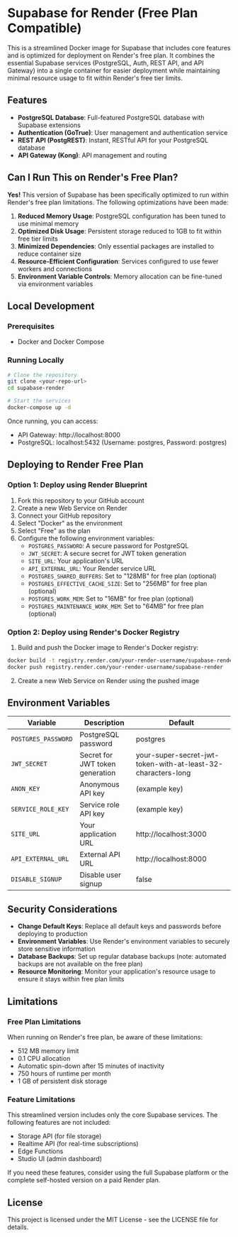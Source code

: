 # Supabase for Render (Free Plan Compatible)

This is a streamlined Docker image for Supabase that includes core features and is optimized for deployment on Render's free plan. It combines the essential Supabase services (PostgreSQL, Auth, REST API, and API Gateway) into a single container for easier deployment while maintaining minimal resource usage to fit within Render's free tier limits.

## Features

- **PostgreSQL Database**: Full-featured PostgreSQL database with Supabase extensions
- **Authentication (GoTrue)**: User management and authentication service
- **REST API (PostgREST)**: Instant, RESTful API for your PostgreSQL database
- **API Gateway (Kong)**: API management and routing

## Can I Run This on Render's Free Plan?

**Yes!** This version of Supabase has been specifically optimized to run within Render's free plan limitations. The following optimizations have been made:

1. **Reduced Memory Usage**: PostgreSQL configuration has been tuned to use minimal memory
2. **Optimized Disk Usage**: Persistent storage reduced to 1GB to fit within free tier limits
3. **Minimized Dependencies**: Only essential packages are installed to reduce container size
4. **Resource-Efficient Configuration**: Services configured to use fewer workers and connections
5. **Environment Variable Controls**: Memory allocation can be fine-tuned via environment variables

## Local Development

### Prerequisites

- Docker and Docker Compose

### Running Locally

```bash
# Clone the repository
git clone <your-repo-url>
cd supabase-render

# Start the services
docker-compose up -d
```

Once running, you can access:
- API Gateway: http://localhost:8000
- PostgreSQL: localhost:5432 (Username: postgres, Password: postgres)

## Deploying to Render Free Plan

### Option 1: Deploy using Render Blueprint

1. Fork this repository to your GitHub account
2. Create a new Web Service on Render
3. Connect your GitHub repository
4. Select "Docker" as the environment
5. Select "Free" as the plan
6. Configure the following environment variables:
   - `POSTGRES_PASSWORD`: A secure password for PostgreSQL
   - `JWT_SECRET`: A secure secret for JWT token generation
   - `SITE_URL`: Your application's URL
   - `API_EXTERNAL_URL`: Your Render service URL
   - `POSTGRES_SHARED_BUFFERS`: Set to "128MB" for free plan (optional)
   - `POSTGRES_EFFECTIVE_CACHE_SIZE`: Set to "256MB" for free plan (optional)
   - `POSTGRES_WORK_MEM`: Set to "16MB" for free plan (optional)
   - `POSTGRES_MAINTENANCE_WORK_MEM`: Set to "64MB" for free plan (optional)

### Option 2: Deploy using Render's Docker Registry

1. Build and push the Docker image to Render's Docker registry:

```bash
docker build -t registry.render.com/your-render-username/supabase-render .
docker push registry.render.com/your-render-username/supabase-render
```

2. Create a new Web Service on Render using the pushed image

## Environment Variables

| Variable | Description | Default |
|----------|-------------|--------|
| `POSTGRES_PASSWORD` | PostgreSQL password | postgres |
| `JWT_SECRET` | Secret for JWT token generation | your-super-secret-jwt-token-with-at-least-32-characters-long |
| `ANON_KEY` | Anonymous API key | (example key) |
| `SERVICE_ROLE_KEY` | Service role API key | (example key) |
| `SITE_URL` | Your application URL | http://localhost:3000 |
| `API_EXTERNAL_URL` | External API URL | http://localhost:8000 |
| `DISABLE_SIGNUP` | Disable user signup | false |

## Security Considerations

- **Change Default Keys**: Replace all default keys and passwords before deploying to production
- **Environment Variables**: Use Render's environment variables to securely store sensitive information
- **Database Backups**: Set up regular database backups (note: automated backups are not available on the free plan)
- **Resource Monitoring**: Monitor your application's resource usage to ensure it stays within free plan limits

## Limitations

### Free Plan Limitations

When running on Render's free plan, be aware of these limitations:

- 512 MB memory limit
- 0.1 CPU allocation
- Automatic spin-down after 15 minutes of inactivity
- 750 hours of runtime per month
- 1 GB of persistent disk storage

### Feature Limitations

This streamlined version includes only the core Supabase services. The following features are not included:

- Storage API (for file storage)
- Realtime API (for real-time subscriptions)
- Edge Functions
- Studio UI (admin dashboard)

If you need these features, consider using the full Supabase platform or the complete self-hosted version on a paid Render plan.

## License

This project is licensed under the MIT License - see the LICENSE file for details.